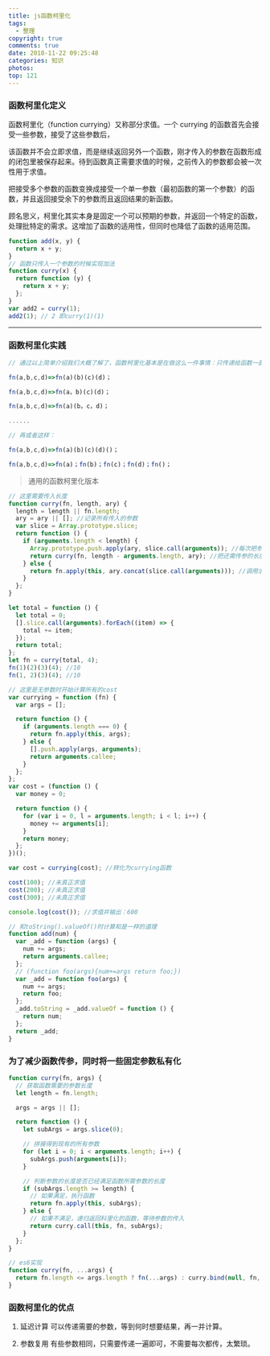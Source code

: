 ```yaml
---
title: js函数柯里化
tags:
  - 整理
copyright: true
comments: true
date: 2018-11-22 09:25:48
categories: 知识
photos:
top: 121
---
```


### 函数柯里化定义

函数柯里化（function currying）又称部分求值。一个 currying 的函数首先会接受一些参数，接受了这些参数后，

该函数并不会立即求值，而是继续返回另外一个函数，刚才传入的参数在函数形成的闭包里被保存起来。待到函数真正需要求值的时候，之前传入的参数都会被一次性用于求值。

把接受多个参数的函数变换成接受一个单一参数（最初函数的第一个参数）的函数，并且返回接受余下的参数而且返回结果的新函数。

顾名思义，柯里化其实本身是固定一个可以预期的参数，并返回一个特定的函数，处理批特定的需求。这增加了函数的适用性，但同时也降低了函数的适用范围。

```javascript
function add(x, y) {
  return x + y;
}
// 函数只传入一个参数的时候实现加法
function curry(x) {
  return function (y) {
    return x + y;
  };
}
var add2 = curry(1);
add2(1); // 2 即curry(1)(1)
```

---

<!-- more -->

### 函数柯里化实践

```javascript
// 通过以上简单介绍我们大概了解了，函数柯里化基本是在做这么一件事情：只传递给函数一部分参数来调用它，让它返回一个函数去处理剩下的参数。用公式表示就是我们要做的事情其实是

fn(a,b,c,d)=>fn(a)(b)(c)(d)；

fn(a,b,c,d)=>fn(a，b)(c)(d)；

fn(a,b,c,d)=>fn(a)(b，c，d)；

......

// 再或者这样：

fn(a,b,c,d)=>fn(a)(b)(c)(d)()；

fn(a,b,c,d)=>fn(a)；fn(b)；fn(c)；fn(d)；fn()；
```

> 通用的函数柯里化版本

```javascript
// 这里需要传入长度
function curry(fn, length, ary) {
  length = length || fn.length;
  ary = ary || []; //记录所有传入的参数
  var slice = Array.prototype.slice;
  return function () {
    if (arguments.length < length) {
      Array.prototype.push.apply(ary, slice.call(arguments)); //每次把参数合并到ary数组中
      return curry(fn, length - arguments.length, ary); //把还需传参的长度和已有参数数组传入curry，递归调用
    } else {
      return fn.apply(this, ary.concat(slice.call(arguments))); //调用求职函数，记得把此次传入的参数合并到ary数组再计算
    }
  };
}

let total = function () {
  let total = 0;
  [].slice.call(arguments).forEach((item) => {
    total += item;
  });
  return total;
};
let fn = curry(total, 4);
fn(1)(2)(3)(4); //10
fn(1, 2)(3)(4); //10
```

```javascript
// 这里是无参数时开始计算所有的cost
var currying = function (fn) {
  var args = [];

  return function () {
    if (arguments.length === 0) {
      return fn.apply(this, args);
    } else {
      [].push.apply(args, arguments);
      return arguments.callee;
    }
  };
};
var cost = (function () {
  var money = 0;

  return function () {
    for (var i = 0, l = arguments.length; i < l; i++) {
      money += arguments[i];
    }
    return money;
  };
})();

var cost = currying(cost); //转化为currying函数

cost(100); //未真正求值
cost(200); //未真正求值
cost(300); //未真正求值

console.log(cost()); //求值并输出：600
```

```javascript
// 和toString().valueOf()时计算和是一样的道理
function add(num) {
  var _add = function (args) {
    num += args;
    return arguments.callee;
  };
  // (function foo(args){num+=args return foo;})
  var _add = function foo(args) {
    num += args;
    return foo;
  };
  _add.toString = _add.valueOf = function () {
    return num;
  };
  return _add;
}
```

### 为了减少函数传参，同时将一些固定参数私有化

```javascript
function curry(fn, args) {
  // 获取函数需要的参数长度
  let length = fn.length;

  args = args || [];

  return function () {
    let subArgs = args.slice(0);

    // 拼接得到现有的所有参数
    for (let i = 0; i < arguments.length; i++) {
      subArgs.push(arguments[i]);
    }

    // 判断参数的长度是否已经满足函数所需参数的长度
    if (subArgs.length >= length) {
      // 如果满足，执行函数
      return fn.apply(this, subArgs);
    } else {
      // 如果不满足，递归返回科里化的函数，等待参数的传入
      return curry.call(this, fn, subArgs);
    }
  };
}
```

```js
// es6实现
function curry(fn, ...args) {
  return fn.length <= args.length ? fn(...args) : curry.bind(null, fn, ...args);
}
```

### 函数柯里化的优点

1. 延迟计算
   可以传递需要的参数，等到何时想要结果，再一并计算。

2. 参数复用
   有些参数相同，只需要传递一遍即可，不需要每次都传，太繁琐。
